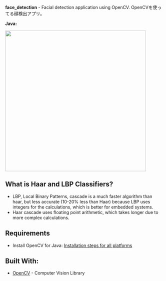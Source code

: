 **face_detection** - Facial detection application using OpenCV. OpenCVを使ってる顔検出アプリ。

**Java:**

<img src="https://github.com/oasysokubo/face_detection/blob/master/resources/img_readme/face_detection_trumpgif.gif" width="450">


**What is Haar and LBP Classifiers?**
-------------------------------
- LBP, Local Binary Patterns, cascade is a much faster algorithm than haar, but less accurate (10-20% less than Haar) because
LBP uses integers for the calculations, which is better for embedded systems.
- Haar cascade uses floating point arithmetic, which takes longer due to more complex calculations.


**Requirements**
------------------
- Install OpenCV for Java: [Installation steps for all platforms](https://github.com/opencv-java/opencv-java-tutorials/blob/master/docs/source/01-installing-opencv-for-java.rst)

**Built With:**
---------------
- [OpenCV](https://opencv.org) - Computer Vision Library
